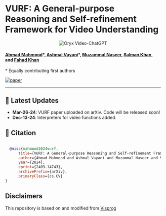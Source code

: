 # VURF: A General-purpose Reasoning and Self-refinement Framework for Video Understanding

<p align="center">
    <img src="https://i.imgur.com/waxVImv.png" alt="Oryx Video-ChatGPT">
</p>

#### [Ahmad Mahmood](https://ahmad-573.github.io)\*, [Ashmal Vayani](https://www.linkedin.com/in/ashmal-vayani/)\*, [Muzammal Naseer](https://muzammal-naseer.com/), [Salman Khan](https://salman-h-khan.github.io/), and [Fahad Khan](https://sites.google.com/view/fahadkhans/home)
\* Equally contributing first authors

[![paper](https://img.shields.io/badge/arXiv-Paper-<COLOR>.svg)](https://arxiv.org/abs/2403.14743)

---

## 📢 Latest Updates
- **Mar-26-24**: VURF paper uploaded on arXiv. Code will be released soon!
- **Dec-13-24**: Interpreters for video functions added.


## 📜 Citation
```bibtex

  @misc{mahmood2024vurf,
      title={VURF: A General-purpose Reasoning and Self-refinement Framework for Video Understanding}, 
      author={Ahmad Mahmood and Ashmal Vayani and Muzammal Naseer and Salman Khan and Fahad Shahbaz Khan},
      year={2024},
      eprint={2403.14743},
      archivePrefix={arXiv},
      primaryClass={cs.CV}
}
```

## Disclaimers
This repository is based on and modified from [Visprog](https://github.com/allenai/visprog)

